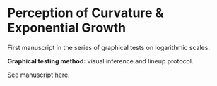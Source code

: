 # Perception of Curvature & Exponential Growth

First manuscript in the series of graphical tests on logarithmic scales. 

**Graphical testing method:** visual inference and lineup protocol.

See manuscript [here](https://earobinson95.github.io/logarithmic-lineups/logarithmic-lineups-revisions.pdf).
